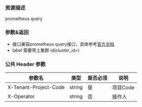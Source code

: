 ### 资源描述
prometheus query

### 参数&返回
- 接口兼容prometheus query接口，具体参考[官方文档](https://prometheus.io/docs/prometheus/latest/querying/api/#instant-queries)
- label 需要带上集群 id(cluster_id=)

### 公共 Header 参数

| 参数名  |  类型  |  是否必须 | 说明 | 
| ------------ | ------------ | ------------ | -------- |
| X-Tenant-Project-Code  | string  | 是 | 项目Code |
| X-Operator  | string  | 否 | 操作人 |
